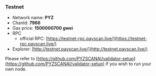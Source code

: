 ### Testnet

- Network name: **PYZ**
- ChanId: **7966**
- Gas price: **1500000700 gwei**
- RPC
  - official RPC: [https://testnet-rpc.payscan.live/](https://testnet-rpc.payscan.live/)​
- Explorer: [http://testnet.payscan.live/](http://testnet.payscan.live/)​

Please refer to [https://github.com/PYZSCANAI/validator-setup](https://github.com/PYZSCANAI/validator-setup) if you wish to run your own node.
